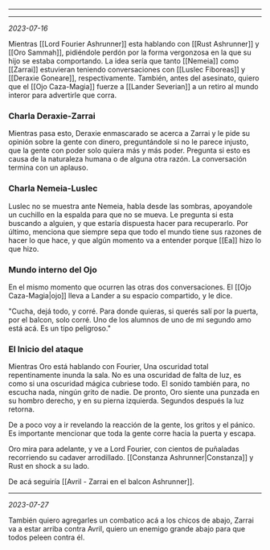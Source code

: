  ---
---
*2023-07-16*

Mientras [[Lord Fourier Ashrunner]] esta hablando con [[Rust Ashrunner]] y [[Oro Sammah]], pidiéndole perdón por la forma vergonzosa en la que su hijo se estaba comportando. La idea sería que tanto [[Nemeia]] como [[Zarrai]] estuvieran teniendo conversaciones con [[Luslec Fiboreas]] y [[Deraxie Goneare]], respectivamente. También, antes del asesinato, quiero que el [[Ojo Caza-Magia]] fuerze a [[Lander Severian]] a un retiro al mundo interor para advertirle que corra.

### Charla Deraxie-Zarrai

Mientras pasa esto, Deraxie enmascarado se acerca a Zarrai y le pide su opinión sobre la gente con dinero, preguntándole si no le parece injusto, que la gente con poder solo quiera más y más poder. Pregunta si esto es causa de la naturaleza humana o de alguna otra razón. La conversación termina con un aplauso.

### Charla Nemeia-Luslec

Luslec no se muestra ante Nemeia, habla desde las sombras, apoyandole un cuchillo en la espalda para que no se mueva. Le pregunta si esta buscando a alguien, y que estaría dispuesta hacer para recuperarlo. Por último, menciona que siempre sepa que todo el mundo tiene sus razones de hacer lo que hace, y que algún momento va a entender porque [[Ea]] hizo lo que hizo.

### Mundo interno del Ojo

En el mismo momento que ocurren las otras dos conversaciones. El [[Ojo Caza-Magia|ojo]] lleva a Lander a su espacio compartido, y le dice.

"Cucha, dejá todo, y corré. Para donde quieras, si querés salí por la puerta, por el balcon, solo corré. Uno de los alumnos de uno de mi segundo amo está acá. Es un tipo peligroso."

### El Inicio del ataque

Mientras Oro está hablando con Fourier, Una oscuridad total repentinamente inunda la sala. No es una oscuridad de falta de luz, es como si una oscuridad mágica cubriese todo. El sonido también para, no escucha nada, ningún grito de nadie. De pronto, Oro siente una punzada en su hombro derecho, y en su pierna izquierda. Segundos después la luz retorna.

De a poco voy a ir revelando la reacción de la gente, los gritos y el pánico. Es importante mencionar que toda la gente corre hacia la puerta y escapa.

Oro mira para adelante, y ve a Lord Fourier, con cientos de puñaladas recorriendo su cadaver arrodillado. [[Constanza Ashrunner|Constanza]] y Rust en shock a su lado.


De acá seguiría [[Avril - Zarrai en el balcon Ashrunner]]. 

---
*2023-07-27*

También quiero agregarles un combatico acá a los chicos de abajo, Zarrai va a estar arriba contra Avril, quiero un enemigo grande abajo para que todos peleen contra él.